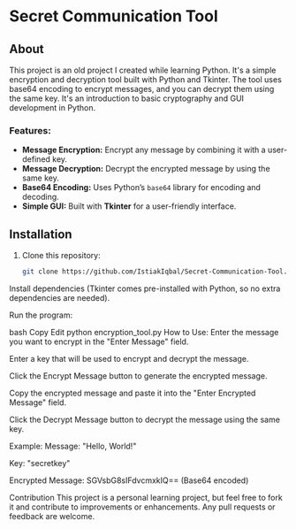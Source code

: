 # Secret Communication Tool

## About
This project is an old project I created while learning Python. It's a simple encryption and decryption tool built with Python and Tkinter. The tool uses base64 encoding to encrypt messages, and you can decrypt them using the same key. It's an introduction to basic cryptography and GUI development in Python.

### Features:
- **Message Encryption:** Encrypt any message by combining it with a user-defined key.
- **Message Decryption:** Decrypt the encrypted message by using the same key.
- **Base64 Encoding:** Uses Python’s `base64` library for encoding and decoding.
- **Simple GUI:** Built with **Tkinter** for a user-friendly interface.

## Installation

1. Clone this repository:
   ```bash
   git clone https://github.com/IstiakIqbal/Secret-Communication-Tool.git
Install dependencies (Tkinter comes pre-installed with Python, so no extra dependencies are needed).

Run the program:

bash
Copy
Edit
python encryption_tool.py
How to Use:
Enter the message you want to encrypt in the "Enter Message" field.

Enter a key that will be used to encrypt and decrypt the message.

Click the Encrypt Message button to generate the encrypted message.

Copy the encrypted message and paste it into the "Enter Encrypted Message" field.

Click the Decrypt Message button to decrypt the message using the same key.

Example:
Message: "Hello, World!"

Key: "secretkey"

Encrypted Message: SGVsbG8sIFdvcmxkIQ== (Base64 encoded)

Contribution
This project is a personal learning project, but feel free to fork it and contribute to improvements or enhancements. Any pull requests or feedback are welcome.
